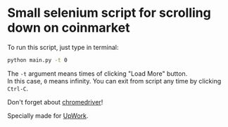 # Small selenium script for scrolling down on coinmarket

To run this script, just type in terminal:
```zsh
python main.py -t 0
```

The `-t` argument means times of clicking "Load More" button.<br>
In this case, `0` means infinity. You can exit from script any time by clicking `Ctrl-C`.

Don't forget about [chromedriver](https://chromedriver.chromium.org/downloads)!

Specially made for [UpWork](https://www.upwork.com/jobs/~0187019c2f93ea8d86).